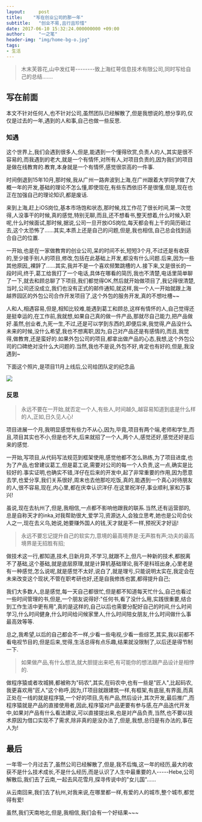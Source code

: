```yaml
---
layout:     post
title:    "写在创业公司的那一年"
subtitle:   "创业不易,且行且珍惜"
date: 2017-06-10 15:32:24.000000000 +09:00
author:     "一之笔"
header-img: "img/home-bg-o.jpg"
tags:
- 生活
---
```



> 木末芙蓉花,山中发红萼--------致上海红萼信息技术有限公司,同时写给自己的总结.......

## 写在前面

本文不针对任何人,也不针对公司,虽然团队已经解散了,但是我想说的,想分享的,仅仅是过去的一年,遇到的人和事,自己也做一些反思.

### 知遇

这个世界上,我们会遇到很多人,但是,能遇到一个懂得欣赏,负责人的人,其实是很不容易的,而我遇到的老大,就是一个有情怀,对所有人,对项目负责的,因为我们的项目是做在线教育的.教育,本身就是一个有情怀,感觉很崇高的一件事.

时间倒退到15年10月,那时候,我从广州一路奔波到上海,在广州跟着大学同学做了大概一年的开发,基础的理论不怎么懂,即使现在,有些东西依旧不是很懂,但是,现在也正在加强自己的理论知识,都是废话. 

来到上海,赶上iOS岗位,基本市场饱和状态,那时候,找工作花了很长时间,第一次觉得,人没事干的时候,真的感觉,特别无聊,而且,还不想看书,整天想着,什么时候入职呢,什么时候面试,那时候,据说,公司一旦开放iOS岗位,每天都会有上千的简历砸过去,这个太恐怖了......其实,本质上还是自己的问题,但是,我也相信,自己总会找到适合自己的位置.

一开始,也是在一家做教育的创业公司,呆的时间不长,短短3个月,不过还是有收获的,至少接手别人的项目,修改,包括在此基础上开发,都没有什么问题.后来,因为一些其他原因,,裸辞了......其实,我并不是一个喜欢频繁跳槽的人.接下来,又是很长的一段时间,终于,葛工给我打了一个电话,具体在哪看的简历,我也不清楚,电话里简单聊了一下,就去和顾总聊了下项目,我们都觉得OK,然后就开始做项目了,我记得很清楚,当时,公司还没成立,我们也没有正式的邮件通知,就这样,我一个人一开始就跟上海越界园区的外包公司合作开发项目了,这个外包的服务开发,真的不想吐槽~~

人和人,相遇容易,但是,相知比较难,能遇到葛工和顾总,这样有情怀的人,自己觉得还是挺幸运的,在工作前,我就想,如果自己真的做一件产品,那就尽自己能力,把产品做好.虽然,创业者,九死一生,不过,还是可以学到东西的,即便后来,我觉得,产品没什么未来的时候,没什么希望,我也不想离职,因为,自己对产品还是有感情的,而且,我觉得,做教育,还是蛮好的.如果外包公司的项目,都拿出做产品的心态,我想,这个外包公司的口碑绝对没什么大问题的.当然,我也不是说,外包不好,肯定也有好的,但是,我没遇到~

下面这个照片,是项目11月上线后,公司给团队定的纪念品

![](http://yizhibi.6chemical.com/honge/WechatIMG1.jpeg)

### 反思

> 永远不要在一开始,就否定一个人,有些人,时间越久,越容易知道到底是什么样的人,正如,日久见人心!

项目进展一个月,我明显感觉有些力不从心,因为,毕竟,项目有两个端,老师和学生,而且,项目其实也不小,但是也不大,后来就招了一个人,两个人,感觉还好,感觉还好是后来的感觉.

一开始,写项目,从代码写法规范到框架使用,感觉他都不怎么熟练,为了项目进度,也为了产品,也曾建议葛工,但是葛工说,需要对公司的每一个人负责,这一点,确实是比较好的.事实证明,也确实不错,洋仔在后来的开发中,起了非常重要的作用,因为愿意去学,也爱分享,我们关系很好,周末也去他那吃吃饭,真的,能遇到一个真心对待朋友的人,很不容易,现在,内心里,都在庆幸认识洋仔.在这里祝洋仔,事业顺利,家和万事兴!

虽说,现在去杭州了,但是,我相信,一点都不影响他跟我的联系.当然,还有运营部的,总是自称天才的inka,对我帮助很大,爱学习,资源达人,会独立思考,她也是公司合伙人之一,现在去义乌,她说,她要赚外国人的钱,天才就是不一样,预祝天才好运!

> 永远不要忘记提升自己的软实力,意境的最高境界是:无声胜有声;功夫的最高境界是无招胜有招;

做技术这一行,都知道,技术,日新月异,不学习,就跟不上,但凡一种新的技术,都脱离不了基础,这个基础,就是底层原理,就是计算机基础理论,我不是科班出身,心里老是有一种感觉,怎么说呢,就是感觉不太好,说白了,就是理亏,只能说明太实在,我定会在未来改变这个现状,不管在职考研也好,还是自我修炼也罢,都得提升自己;

我们大多数人,总是感觉,每一天自己都很忙,但是都不知道每天忙什么,自己也看过一些时间管理的书,但是,一个朋友说得好:"任何书,看了没什么用,实践很重要,结合到工作生活中更有用",真的是这样的,自己以后也需要分配好自己的时间,什么时间学习,什么时间健身,什么时间给问候家里人,什么时间陪女朋友,什么时间做什么事最高效等等.

总之,我希望,以后的自己都会不一样,少看一些电视,少看一些综艺,其实,我以前都不看电视节目的,但是后来,觉得,生活总得有点乐趣,结果就没限制了,以后还是得节制一下.

> 如果做产品,有什么想法,就大胆提出来吧,有可能你的想法跟产品设计是相悖的.

做程序猿或者攻城狮,都被称为"码农",其实,在码农中,也有一些是"匠人",比起码农,我更喜欢用"匠人"这个称呼,因为,IT项目就跟建筑一样,有框架,有底层,有界面,而真正处在一线的就是程序猿,一个好的项目,先有产品,然后设计,其次开发,最后推广,而程序猿就是产品的直接使用者,因此,程序猿对产品更要有参与感,在产品迭代开发中,如果对产品有什么看法建议,可以直接提出来,也是对产品负责,当然,也不要以技术原因为借口实现不了需求,除非真的是没办法了,但是,我想,总归是有办法的,事在人为!

## 最后

一年零一个月过去了,虽然公司已经解散了,但是,我不后悔,这一年的经历,最大的收获不是什么技术成长,不是什么经历,而是认识了人生中最重要的人-----Hebe,公司解散后,我们去了云南,一起去风花雪月,探寻传说中的"女儿国"......

从云南回来,我们去了杭州,对我来说,在哪里都一样,有爱的人的城市,整个城市,都觉得有爱!

虽然,我们天南地北,但是,我相信,我们会有一个好结果~~~

